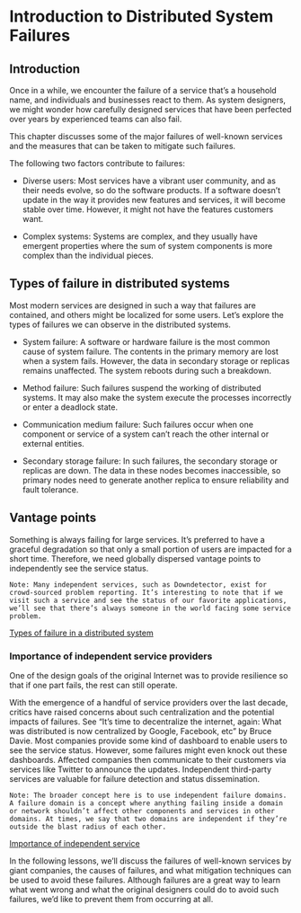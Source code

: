 # Introduction to Distributed System Failures
## Introduction
Once in a while, we encounter the failure of a service that’s a household name, and individuals and businesses react to them. As system designers, we might wonder how carefully designed services that have been perfected over years by experienced teams can also fail.

This chapter discusses some of the major failures of well-known services and the measures that can be taken to mitigate such failures.

The following two factors contribute to failures:

- Diverse users: Most services have a vibrant user community, and as their needs evolve, so do the software products. If a software doesn’t update in the way it provides new features and services, it will become stable over time. However, it might not have the features customers want.

- Complex systems: Systems are complex, and they usually have emergent properties where the sum of system components is more complex than the individual pieces.

## Types of failure in distributed systems
Most modern services are designed in such a way that failures are contained, and others might be localized for some users. Let’s explore the types of failures we can observe in the distributed systems.

- System failure: A software or hardware failure is the most common cause of system failure. The contents in the primary memory are lost when a system fails. However, the data in secondary storage or replicas remains unaffected. The system reboots during such a breakdown.

- Method failure: Such failures suspend the working of distributed systems. It may also make the system execute the processes incorrectly or enter a deadlock state.

- Communication medium failure: Such failures occur when one component or service of a system can’t reach the other internal or external entities.

- Secondary storage failure: In such failures, the secondary storage or replicas are down. The data in these nodes becomes inaccessible, so primary nodes need to generate another replica to ensure reliability and fault tolerance.

## Vantage points
Something is always failing for large services. It’s preferred to have a graceful degradation so that only a small portion of users are impacted for a short time. Therefore, we need globally dispersed vantage points to independently see the service status.
```
Note: Many independent services, such as Downdetector, exist for crowd-sourced problem reporting. It’s interesting to note that if we visit such a service and see the status of our favorite applications, we’ll see that there’s always someone in the world facing some service problem.
```

[Types of failure in a distributed system](./types.jpg)

### Importance of independent service providers
One of the design goals of the original Internet was to provide resilience so that if one part fails, the rest can still operate.

With the emergence of a handful of service providers over the last decade, critics have raised concerns about such centralization and the potential impacts of failures. See “It’s time to decentralize the internet, again: What was distributed is now centralized by Google, Facebook, etc” by Bruce Davie. Most companies provide some kind of dashboard to enable users to see the service status. However, some failures might even knock out these dashboards. Affected companies then communicate to their customers via services like Twitter to announce the updates. Independent third-party services are valuable for failure detection and status dissemination.
```
Note: The broader concept here is to use independent failure domains. A failure domain is a concept where anything failing inside a domain or network shouldn’t affect other components and services in other domains. At times, we say that two domains are independent if they’re outside the blast radius of each other.
```

[Importance of independent service](./independence.jpg)

In the following lessons, we’ll discuss the failures of well-known services by giant companies, the causes of failures, and what mitigation techniques can be used to avoid these failures. Although failures are a great way to learn what went wrong and what the original designers could do to avoid such failures, we’d like to prevent them from occurring at all.
